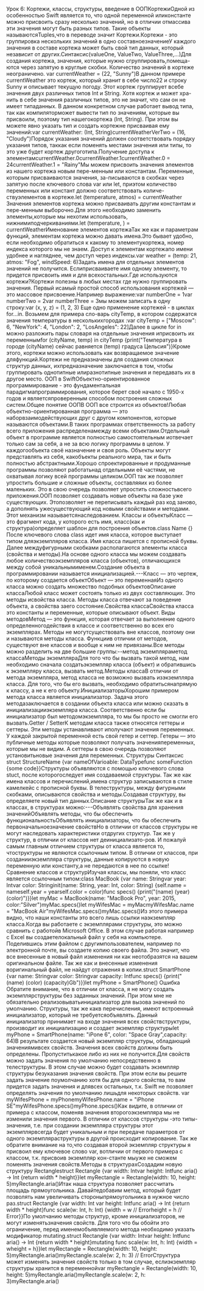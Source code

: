 Урок 6: 
Кортежи, классы, структуры, введение в ООПКортежиОдной из особенностью Swift является то, что одной переменной иликонстанте можно присвоить сразу несколько значений, но в отличии отмассива эти значения могут быть разных типов. Такие объекты называютсяTuples,что в переводе значит Кортежи.Кортежи - это группировка нескольких значений в одно составноезначениеУ каждого значения в составе кортежа может быть свой тип данных, который независит от других.Синтаксис(valueOne, ValueTwo, ValueThree,…)Для создания кортежа, значения, которые нужно сгруппировать,помеща-ются через запятую в круглые скобки. Количество значений в кортеже неограничено. var currentWeather = (22, "Sunny")В данном примере currentWeather это кортеж, который хранит в себе число22 и строку Sunny и описывает текущую погоду. Этот кортеж группирует всебе значения двух различных типов Int и String. Хотя кортеж и может хра-нить в себе значения различных типов, это не значит, что сам он не имеет типаданных. В данном конкретном случае работает вывод типа, так как компиляторможет вывести тип по значениям, которые вы присвоили, поэтому тип нашегокортежа (Int, String). При этом вы можете явно указать тип и создать кортежне присваивая ему значений:var currentWeather: (Int, String)currentWeatherVerTwo = (16, "Cloudy")Порядок указания значений должен соответствовать порядку указания типов, таккак если поменять местами значения или типы, то это уже будет кортеж другоготипа.Получение доступа к элементамcurrentWeather.0currentWeather.1currentWeather.0 = 24currentWeather.1 = "Rainy"Мы можем присвоить значения элементов из нашего кортежа новым пере-менным или константам. Переменные, которым присваиваются значения, за-писываются в скобках через запятую после ключевого слова var или let, приэтом количество переменных или констант должно соответствовать количе- ствуэлементов в кортеже.let (temperature, atmos) = currentWeather Значения элементов кортежа можно присваивать другим константам и пере-менным выборочно.Для этого необходимо заменить элементы,которые мы нехотим использовать, нижнимиподчеркиваниями.let (temperature, ) = currentWeatherИменование элементов кортежаТак же как и параметрам функций, элементам кортежа можно давать имена.Это бывает удобно, если необходимо обратиться к какому то элементукортежа, номер индекса которого мы не знаем. Доступ к элементам кортежапо имени удобнее и нагляднее, чем доступ через индексы.var weather = (temp: 21, atmos: "Fog", windSpeed: 6)Задать имена для отдельных элементов значений не получится. Еслиприсваиваете имя одному элементу, то придется присвоить имя и для всехостальных.Где используются кортежи?Кортежи полезны в любых местах где нужно группировать значения. Первый исамый простой способ использования кортежей — это массовое присвоение.Например выражение:var numberOne = 1var numberTwo = 2var numberThree = 3мы можем записать в одну строку:var (x, y, z) = (1, 2, 3) Еще одно применение кортежей - в циклах for...in. Возьмем для примера сло-варь cityTemp, в котором содержатся значения температуры в несколькихгородах :var cityTemp = ["Moscow": 6, "NewYork": 4, "London": 2, "LosAngeles": 22]Далее в цикле for in можно разложить пары словаря на отдельные значения иприсвоить их переменнымfor (cityName, temp) in cityTemp {print("Температура в городе \(cityName) сейчас равняется \(temp) градуса Цельсия")}Кроме этого, кортежи можно использовать как возвращаемое значение дляфункций.Кортежи не предназначены для создания сложных структур данных, ихпредназначение заключается в том, чтобы группировать однотипные илиразнотипные значения и передавать их в другое место. ООП в SwiftОбъектно-ориентированное программирование - это фундаментальная парадигмапрограммирования, которое берет своё начало с 1950-х годов и являетсяпроверенным способом построения сложных систем.Общее понятие ООПВ ООП все строится из объектов!Любая объектно-ориентированная программа — это наборвзаимодействующих друг с другом компонентов, которые называются объектами.В таких программах ответственность за работу всего приложения распределенамежду всеми объектами.Отдельный объект в программе является полностью самостоятельным иотвечает только сам за себя, а не за всю логику программы в целом. У каждогообъекта своё назначение и своя роль. Объекты могут представлять из себя, какобъекты реального мира, так и быть полностью абстрактными.Хорошо спроектированные и продуманные программы позволяют работатьнад отдельными её частями, не охватывая логику всей программы целиком.ООП так же позволяет упростить большие и сложные объекты, составляяих из более маленьких. Это в свою очередь позволяет упростить сложностьвсего приложения.ООП позволяет создавать новые объекты на базе уже существующих. Этопозволяет не переписывать каждый раз код заново, а дополнять ужесуществующий код новыми свойствами и методами. Этот механизм называетсянаследованием. Классы и объектыКласс — это фрагмент кода, у которого есть имя, класс(как и структура)определяет шаблон для построения объектов.class Name {}После ключевого слова class идет имя класса, которое выступает типом дляэкземпляров класса. Имя класса пишется с прописной буквы. Далее междуфигурными скобками располагаются элементы класса (свойства и методы).На основе одного класса мы можем создавать любое количествоэкземпляров класса (объектов), отличающихся между собой уникальнымименем.Создание объекта в программировании называется инициализацией.---Класс — это чертеж, по которому создается объектОбъект — это переменнаяИз одного класса можно создать множество подобных объектовОписание классаЛюбой класс может состоять только из двух составляющих. Это методы исвойства класса. Методы класса отвечают за поведение объекта, а свойства заего состояние.Свойства классаСвойства класса это константы и переменные, которые описывают объект. Виды методовМетод — это функция, которая отвечает за выполнение одного определенногодействия в классе и соответственно во всех его экземплярах. Методы не могутсуществовать вне классов, поэтому они и называются методы класса. Функциив отличии от методов, существуют вне классов и вообще к ним не привязаны.Все методы можно разделить на две большие группы:--метод экземпляраметод классаМетоды экземпляраДля того что бы вызвать такой метод, нам необходимо сначала создатьэкземпляр класса (объект) и обратившись к экземпляру класса, вызвать метод.Методы классаВ отличии от метода экземпляра, метод класса не возможно вызвать изэкземпляра класса. Для того, что бы его вызвать, необходимо обратитьсянапрямую к классу, а не к его объекту.ИнициализаторыХорошим примером метода класса является инициализатор. Задача этого методазаключается в создании объекта класса или можно сказать в инициализацииэкземпляра класса. Соответственно если бы инициализатор был методомэкземпляра, то мы бы просто не смогли его вызвать.Getter / SetterК методам класса также относятся геттеры и сеттеры. Эти методы устанавливают иполучают значения переменных. У каждой закрытой переменной есть свой гетер и сеттер. Гетеры — это публичные методы которые позволяют получать значенияпеременных, которые мы не видим. А сеттеры в свою очередь позволяют установитьновые значения для переменных. Структуры Синтаксис struct StructureName {var nameOfVarioable: DataTypefunc someFunction {some code}}Структуры объявляются с помощью ключевого слова stuct, после которогоследует имя создаваемой структуры. Так же как имена классов и перечислений,имена структур записываются в стиле камелкейс с прописной буквы. В телеструктуры, между фигурными скобками, описываются свойства и методы.Создавая структуру, вы определяете новый тип данных.Описание структурыТак же как и в классах, в структурах можно:---Объявлять свойства для хранения значенийОбъявлять методы, что бы обеспечить функциональностьОбъявлять инициализаторы, что бы обеспечить первоначальноезначение свойствНо в отличии от классов структуры не могут наследовать характеристики отдругих структур. Так же у структур, в отличии от классов нет деинициализато-ров. И пожалуй самым главным отличием структуры от класса является то, чтоструктуры не являются ссылочным типом. В отличии от классов, при созданииэкземпляра структуры, данные копируются в новую переменную или константу,а не передаются в нее по ссылке! Сравнение классов и структурИзучая классы, мы поняли, что класс является ссылочным типом:class MacBook {var name: Stringvar year: Intvar color: Stringinit(name: String, year: Int, color: String) {self.name = nameself.year = yearself.color = color}func specs() {print("\(name) \(year) \(color)")}}let myMac = MacBook(name: "MacBook Pro", year: 2015, color:"Silver")myMac.specs()let myWifesMac = myMacmyWifesMac.name = "MacBook Air"myWifesMac.specs()myMac.specs()Из этого примера видно, что наши константы это всего лишь ссылки наэкземпляр класса.Когда вы работаете с экземплярами структуры, это можно сравнить с работойв Microsoft Office. В этом случае работая например с Excel вы создаетелокальный файл у себя на компьютере. Поделившись этим файлом с другимпользователем, например по электронной почте, вы создаете копию своего файла. Это значит, что все внесенные в новый файл изменения ни как неотобразятся на вашем оригинальном файле. Так же как и внесенные изменения воригинальный файл, не найдут отражения в копии.struct SmartPhone {var name: Stringvar color: Stringvar capacity: Intfunc specs() {print("\(name) \(color) \(capacity)Gb")}}let myPhone = SmartPhone() Ошибка Обратите внимание, что в отличии от класса, я не могу создать экземплярструктуры без заданных значений. При этом мне не обязательно реализовыватьинициализатор для вызова значений по умолчанию. Структуры, так же какв перечисления, имеют встроенный инициализатор, который не требуетсяобъявлять. Данный инициализатор принимает на входе значения всех свойствструктуры, производит их инициализацию и создает экземпляр структурыlet myPhone = SmartPhone(name: "iPone 6", color: "Space Gray",capacity: 64)В результате создается новый экземпляр структуры, обладающий значениямивсех свойств. Значения всех свойств должны быть определены. Пропуститькакое либо из них не получится.Для свойств можно задать значения по умолчанию непосредственно в телеструктуры. В этом случае можно будет создавать экземпляр структуры безуказания значения свойств. При этом если вы решите задать значение поумолчанию хотя бы для одного свойства, то вам придется задать значения и длявсех остальных, т.к. Swift не позволяет определять значения по умолчанию лишьдля некоторых свойств. var myWifesPhone = myPhonemyWifesPhone.name = "iPhone SE"myWifesPhone.specs()myPhone.specs()Как видите, в отличии от примера с классом, поменяв значения второгоэкземпляра мы не изменили значения первого. В отличии от классов структуры -это типы-значения, т.е. при создании экземпляра структуры этот экземплярвсегда будет уникальным и при передаче параметров от одного экземпляраструктуры в другой происходит копирование. Так же обратите внимание на то,что создавая второй экземпляр структуры я присвоил ему ключевое слово var, вотличии от первого примера с классом, т.к. присвоив экземпляр кон-станте мыуже не сможем поменять значения свойств.Методы в структурахСоздадим новую структуру Rectanglestruct Rectangle {var width: Intvar height: Intfunc aria() -> Int {return width * height}}let myRectangle = Rectangle(width: 10, height: 5)myRectangle.aria()Итак наша структура позволяет рассчитать площадь прямоугольника. Давайтедобавим метод, который будет позволять нам увеличивать стороныпрямоугольника в нужное число раз.struct Rectangle {var width: Int var height: Intfunc aria() -> Int {return width * height}func scale(w: Int, h: Int) {width = w // Errorheight = h // Error}}По умолчанию методы структур, кроме инициализаторов, не могут изменятьзначения свойств. Для того что бы обойти это ограничение, перед именемобъявляемого метода необходимо указать модификатор mutating.struct Rectangle {var width: Intvar height: Intfunc aria() -> Int {return width * height}mutating func scale(w: Int, h: Int) {width = wheight = h}}let myRectangle = Rectangle(width: 10, height: 5)myRectangle.aria()myRectangle.scale(w: 2, h: 3) // ErrorСтруктура может изменять значения свойств только в том случае, еслиэкземпляр структуры хранится в переменнойvar myRectangle = Rectangle(width: 10, height: 5)myRectangle.aria()myRectangle.scale(w: 2, h: 3)myRectangle.aria()